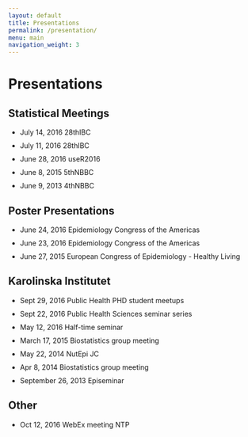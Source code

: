 ```yaml
---
layout: default
title: Presentations
permalink: /presentation/
menu: main
navigation_weight: 3
---
```


Presentations
========

## Statistical Meetings

<ul class="fa-ul">
  <li><a href="/downloads/presentation/28thIBC_poiwise.pdf" target="_blank"><i class="fa-li fa fa-file-text"></i></a> 
July 14, 2016 28thIBC
</li>
<div style="height:10px"></div>

  <li><a href="/downloads/presentation/28thIBC_measure.pdf" target="_blank"><i class="fa-li fa fa-file-text"></i></a> 
July 11, 2016 28thIBC
</li>
<div style="height:10px"></div>

  <li><a href="http://rpubs.com/alecri/dose-response_meta-analysis" target="_blank"><i class="fa-li fa fa-file-text"></i></a> 
<a href="https://channel9.msdn.com/Events/useR-international-R-User-conference/useR2016/Meta-Analysis-of-Epidemiological-Dose-Response-Studies-with-the-dosresmeta-R-package" target="_blank"><i class="fa fa-video-camera" aria-hidden="true"></i></a> June 28, 2016 useR2016 
</li>
<div style="height:10px"></div>

  <li><a href="/downloads/presentation/crippa5thNBBC.pdf" target="_blank"><i class="fa-li fa fa-file-text"></i></a> 
June 8, 2015 5thNBBC
</li>
<div style="height:10px"></div>

  <li><a href="/downloads/presentation/4thNBBCweb.pdf" target="_blank"><i class="fa-li fa fa-file-text"></i></a> 
June 9, 2013 4thNBBC
</li>
</ul>



## Poster Presentations

<ul class="fa-ul">
  <li><a href="/downloads/poster/A new measure of between-studies heterogeneity.pdf" target="_blank"><i class="fa-li fa fa-file-text"></i></a> 
June 24, 2016 Epidemiology Congress of the Americas
</li>
<div style="height:10px"></div>

  <li><a href="/downloads/poster/Point-wise averaging approach.pdf" target="_blank"><i class="fa-li fa fa-file-text"></i></a> 
June 23, 2016 Epidemiology Congress of the Americas
</li>
<div style="height:10px"></div>

  <li><a href="/downloads/poster/healthyliving2015Crippa.pdf" target="_blank"><i class="fa-li fa fa-file-text"></i></a> 
June 27, 2015 European Congress of Epidemiology - Healthy Living
</li>
</ul>



## Karolinska Institutet

<ul class="fa-ul">
<li><a href="http://rpubs.com/alecri/intro_shiny" target="_blank"><i class="fa-li fa fa-file-text"></i></a> 
Sept 29, 2016 Public Health PHD student meetups
</li>
<div style="height:10px"></div>

<li><a href="http://rpubs.com/alecri/dosresmeta_phs" target="_blank"><i class="fa-li fa fa-file-text"></i></a> 
Sept 22, 2016 Public Health Sciences seminar series
</li>
<div style="height:10px"></div>

  <li><a href="/downloads/presentation/half-time.pdf" target="_blank"><i class="fa-li fa fa-file-text"></i></a> 
May 12, 2016 Half-time seminar
</li>
<div style="height:10px"></div>

  <li><a href="http://rpubs.com/alecri/introReprRes" target="_blank"><i class="fa-li fa fa-file-text"></i></a> 
March 17, 2015 Biostatistics group meeting
</li>
<div style="height:10px"></div>

  <li><a href="http://rpubs.com/alecri/dosresmetaIntro" target="_blank"><i class="fa-li fa fa-file-text"></i></a> 
May 22, 2014 NutEpi JC
</li>
<div style="height:10px"></div>

  <li><a href="http://rpubs.com/alecri/dosresmetaContinuous" target="_blank"><i class="fa-li fa fa-file-text"></i></a> 
Apr 8, 2014 Biostatistics group meeting
</li>
<div style="height:10px"></div>

  <li><a href="/downloads/presentation/Episeminar.pdf" target="_blank"><i class="fa-li fa fa-file-text"></i></a> 
September 26, 2013 Episeminar
</li>
</ul>




## Other

<ul class="fa-ul">
<li><a href="http://rpubs.com/alecri/fluoride" target="_blank"><i class="fa-li fa fa-file-text"></i></a> 
Oct 12, 2016 WebEx meeting NTP
</li>
<div style="height:10px"></div>
</ul>